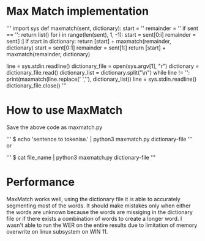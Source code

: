 # Max Match implementation
'''
import sys
def maxmatch(sent, dictionary):
    start = ''
    remainder = ''
    if sent == '':
        return list()
    for i in range(len(sent), 1, -1):
        start = sent[0:i]
        remainder = sent[i:]
        if start in dictionary:
            return [start] + maxmatch(remainder, dictionary)
    start = sent[0:1]
    remainder = sent[1:]
    return [start] + maxmatch(remainder, dictionary)

line = sys.stdin.readline()
dictionary_file = open(sys.argv[1], "r")
dictionary = dictionary_file.read()
dictionary_list = dictionary.split("\n")
while line != '':
    print(maxmatch(line.replace(' ',''), dictionary_list))
    line = sys.stdin.readline()
dictionary_file.close()
'''
# How to use MaxMatch

Save the above code as maxmatch.py

'''
$ echo 'sentence to tokenise.' | python3 maxmatch.py dictionary-file
'''
or

'''
$ cat file_name | python3 maxmatch.py dictionary-file
'''
# Performance

MaxMatch works well, using the dictionary file it is able to accurately segmenting most of the words. It should make mistakes only when either the words are unknown because the words are missiging in the dictionary file or if there exists a combination of words to create a longer word.
I wasn't able to run the WER on the entire results due to limitation of memory overwrite on linux subsystem on WIN 11.
